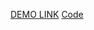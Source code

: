 [DEMO LINK](https://zarva6596.github.io/react_dynamic-list-of-todos/)
[Code](https://github.com/zarva6596/react_dynamic-list-of-todos/tree/develop)
